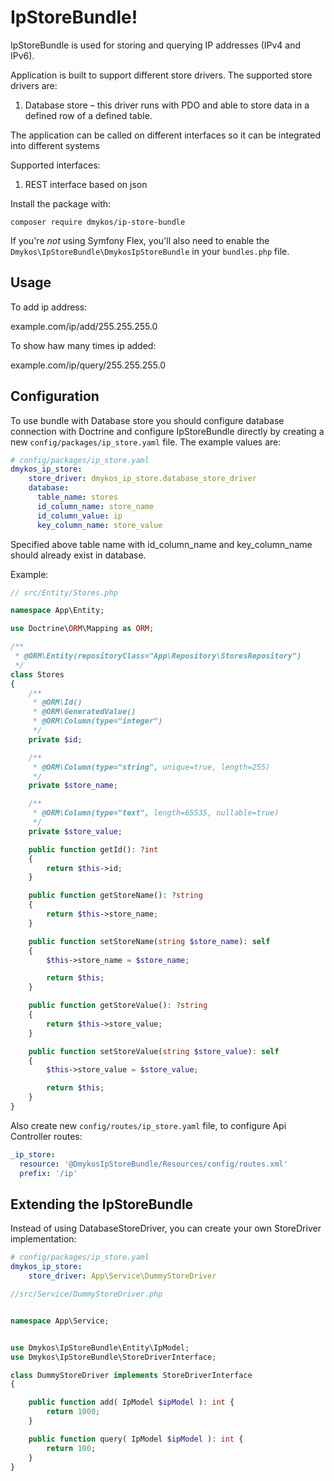 # IpStoreBundle!

IpStoreBundle is used for storing and querying IP addresses (IPv4 and IPv6). 

Application is built to support different store drivers.
The supported store drivers are:

1) Database store – this driver runs with PDO and able to store data in a defined row of a defined table.

The application can be called on different interfaces so it can be integrated into different systems

Supported interfaces:

1) REST interface based on json

Install the package with:

```console
composer require dmykos/ip-store-bundle
```

If you're *not* using Symfony Flex, you'll also
need to enable the `Dmykos\IpStoreBundle\DmykosIpStoreBundle`
in your `bundles.php` file.

## Usage

To add ip address: 

example.com/ip/add/255.255.255.0 

To show haw many times ip added:

example.com/ip/query/255.255.255.0 

## Configuration

To use bundle with Database store you should configure database connection with Doctrine and configure IpStoreBundle directly by
creating a new `config/packages/ip_store.yaml` file. The
example values are:

```yaml
# config/packages/ip_store.yaml
dmykos_ip_store:
    store_driver: dmykos_ip_store.database_store_driver
    database:
      table_name: stores
      id_column_name: store_name
      id_column_value: ip
      key_column_name: store_value
```

Specified above table name with id_column_name and key_column_name should already exist in database. 

Example:
```php
// src/Entity/Stores.php

namespace App\Entity;

use Doctrine\ORM\Mapping as ORM;

/**
 * @ORM\Entity(repositoryClass="App\Repository\StoresRepository")
 */
class Stores
{
    /**
     * @ORM\Id()
     * @ORM\GeneratedValue()
     * @ORM\Column(type="integer")
     */
    private $id;

    /**
     * @ORM\Column(type="string", unique=true, length=255)
     */
    private $store_name;

    /**
     * @ORM\Column(type="text", length=65535, nullable=true)
     */
    private $store_value;

    public function getId(): ?int
    {
        return $this->id;
    }

    public function getStoreName(): ?string
    {
        return $this->store_name;
    }

    public function setStoreName(string $store_name): self
    {
        $this->store_name = $store_name;

        return $this;
    }

    public function getStoreValue(): ?string
    {
        return $this->store_value;
    }

    public function setStoreValue(string $store_value): self
    {
        $this->store_value = $store_value;

        return $this;
    }
}


```

Also create new `config/routes/ip_store.yaml` file, to configure Api Controller routes:

```yaml
_ip_store:
  resource: '@DmykosIpStoreBundle/Resources/config/routes.xml'
  prefix: '/ip'
```

## Extending the IpStoreBundle

Instead of using DatabaseStoreDriver, you can create your own StoreDriver implementation:

```yaml
# config/packages/ip_store.yaml
dmykos_ip_store:
    store_driver: App\Service\DummyStoreDriver
```



```php
//src/Service/DummyStoreDriver.php


namespace App\Service;


use Dmykos\IpStoreBundle\Entity\IpModel;
use Dmykos\IpStoreBundle\StoreDriverInterface;

class DummyStoreDriver implements StoreDriverInterface
{

    public function add( IpModel $ipModel ): int {
        return 1000;
    }

    public function query( IpModel $ipModel ): int {
        return 100;
    }
}
```
